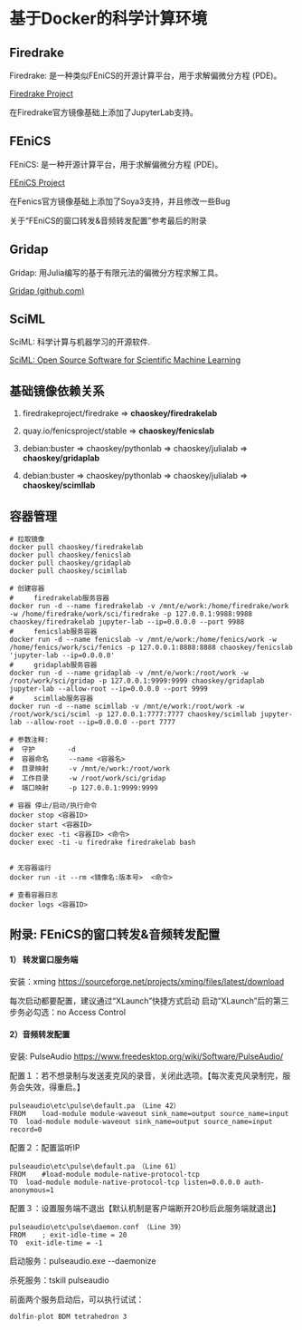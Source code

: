 # 基于Docker的科学计算环境

## Firedrake

Firedrake: 是一种类似FEniCS的开源计算平台，用于求解偏微分方程 (PDE)。

 [Firedrake Project](https://www.firedrakeproject.org/)

在Firedrake官方镜像基础上添加了JupyterLab支持。

## FEniCS

FEniCS: 是一种开源计算平台，用于求解偏微分方程 (PDE)。

 [FEniCS Project](https://fenicsproject.org/)

在Fenics官方镜像基础上添加了Soya3支持，并且修改一些Bug

关于“FEniCS的窗口转发&音频转发配置”参考最后的附录

## Gridap

Gridap: 用Julia编写的基于有限元法的偏微分方程求解工具。

[Gridap (github.com)](https://github.com/gridap)

## SciML

SciML: 科学计算与机器学习的开源软件.

 [SciML: Open Source Software for Scientific Machine Learning](https://sciml.ai/)

## 基础镜像依赖关系

1)  firedrakeproject/firedrake  => **chaoskey/firedrakelab**

2)  quay.io/fenicsproject/stable  => **chaoskey/fenicslab**

3)  debian:buster  => chaoskey/pythonlab  => chaoskey/julialab  => **chaoskey/gridaplab**

4)  debian:buster  => chaoskey/pythonlab  => chaoskey/julialab  => **chaoskey/scimllab**

## 容器管理

```shell
# 拉取镜像
docker pull chaoskey/firedrakelab
docker pull chaoskey/fenicslab
docker pull chaoskey/gridaplab
docker pull chaoskey/scimllab

# 创建容器
#     firedrakelab服务容器
docker run -d --name firedrakelab -v /mnt/e/work:/home/firedrake/work -w /home/firedrake/work/sci/firedrake -p 127.0.0.1:9988:9988 chaoskey/firedrakelab jupyter-lab --ip=0.0.0.0 --port 9988
#     fenicslab服务容器
docker run -d --name fenicslab -v /mnt/e/work:/home/fenics/work -w /home/fenics/work/sci/fenics -p 127.0.0.1:8888:8888 chaoskey/fenicslab 'jupyter-lab --ip=0.0.0.0'
#     gridaplab服务容器
docker run -d --name gridaplab -v /mnt/e/work:/root/work -w /root/work/sci/gridap -p 127.0.0.1:9999:9999 chaoskey/gridaplab jupyter-lab --allow-root --ip=0.0.0.0 --port 9999
#     scimllab服务容器
docker run -d --name scimllab -v /mnt/e/work:/root/work -w /root/work/sci/sciml -p 127.0.0.1:7777:7777 chaoskey/scimllab jupyter-lab --allow-root --ip=0.0.0.0 --port 7777

# 参数注释:
#  守护		 -d 
#  容器命名		--name <容器名> 
#  目录映射		-v /mnt/e/work:/root/work
#  工作目录		-w /root/work/sci/gridap
#  端口映射		-p 127.0.0.1:9999:9999

# 容器 停止/启动/执行命令
docker stop <容器ID>
docker start <容器ID>
docker exec -ti <容器ID> <命令>
docker exec -ti -u firedrake firedrakelab bash


# 无容器运行
docker run -it --rm <镜像名:版本号>  <命令>

# 查看容器日志
docker logs <容器ID>
```

## 附录: FEniCS的窗口转发&音频转发配置

#### 1） 转发窗口服务端

安装：xming https://sourceforge.net/projects/xming/files/latest/download

每次启动都要配置，建议通过“XLaunch”快捷方式启动
启动“XLaunch”后的第三步务必勾选：no Access Control

#### 2）音频转发配置

安装:  PulseAudio https://www.freedesktop.org/wiki/Software/PulseAudio/

配置１：若不想录制与发送麦克风的录音，关闭此选项。【每次麦克风录制完，服务会失效，得重启。】
```
pulseaudio\etc\pulse\default.pa　（Line 42）
FROM    load-module module-waveout sink_name=output source_name=input
TO  load-module module-waveout sink_name=output source_name=input record=0
```

配置２：配置监听IP
```
pulseaudio\etc\pulse\default.pa　（Line 61）
FROM    #load-module module-native-protocol-tcp
TO  load-module module-native-protocol-tcp listen=0.0.0.0 auth-anonymous=1
```

配置３：设置服务端不退出【默认机制是客户端断开20秒后此服务端就退出】
```
pulseaudio\etc\pulse\daemon.conf （Line 39）
FROM    ; exit-idle-time = 20
TO  exit-idle-time = -1
```

启动服务：pulseaudio.exe --daemonize

杀死服务：tskill pulseaudio

前面两个服务启动后，可以执行试试：
```
dolfin-plot BDM tetrahedron 3
```
